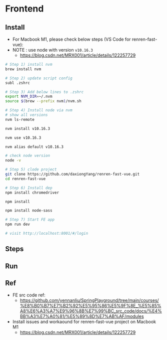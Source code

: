 # Frontend

## Install
- For Macbook M1, please check below steps (VS Code for renren-fast-vue):
- NOTE : use node with version  `v10.16.3`
	- https://blog.csdn.net/MRX001/article/details/122257729

```bash
# Step 1) install nvm 
brew install nvm

# Step 2) update script config
subl .zshrc

# Step 3) Add below lines to .zshrc
export NVM_DIR=~/.nvm
source $(brew --prefix nvm)/nvm.sh

# Step 4) Install node via nvm
# show all versions
nvm ls-remote

nvm install v10.16.3

nvm use v10.16.3

nvm alias default v10.16.3

# check node version
node -v

# Step 5) clode project
git clone https://github.com/daxiongYang/renren-fast-vue.git
cd renren-fast-vue

# Step 6) Install dep
npm install chromedriver

npm install

npm install node-sass

# Step 7) Start FE app
npm run dev

# visit http://localhost:8001/#/login
```

## Steps

## Run

## Ref
- FE src code ref:
	- https://github.com/yennanliu/SpringPlayground/tree/main/courses/%E8%B0%B7%E7%B2%92%E5%95%86%E5%9F%8E_%E5%85%A8%E6%A3%A7%E9%96%8B%E7%99%BC_src_code/docs/%E4%BB%A3%E7%A0%81/%E5%89%8D%E7%AB%AF/modules
- Install issues and workaound for renren-fast-vue project on Macbook M1
	- https://blog.csdn.net/MRX001/article/details/122257729